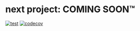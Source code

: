 <h1>next project: COMING SOON™ </h1>

[![test](https://github.com/DramatikMan/next-project/actions/workflows/test.yml/badge.svg)](https://github.com/DramatikMan/next-project/actions/workflows/test.yml)
[![codecov](https://codecov.io/gh/DramatikMan/next-project/branch/main/graph/badge.svg?token=9O0PZZD8JU)](https://codecov.io/gh/DramatikMan/next-project/)
